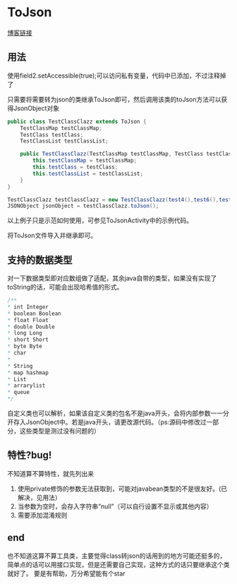 # ToJson

[博客链接](https://www.cnblogs.com/afei123/p/14298321.html)

## 用法

使用field2.setAccessible(true);可以访问私有变量，代码中已添加，不过注释掉了

只需要将需要转为json的类继承ToJson即可，然后调用该类的toJson方法可以获得JsonObject对象

```java
public class TestClassClazz extends ToJson {
    TestClassMap testClassMap;
    TestClass testClass;
    TestClassList testClassList;

    public TestClassClazz(TestClassMap testClassMap, TestClass testClass, TestClassList testClassList) {
        this.testClassMap = testClassMap;
        this.testClass = testClass;
        this.testClassList = testClassList;
    }
}
```

```java
TestClassClazz testClassClazz = new TestClassClazz(test4(),test6(),test2());
JSONObject jsonObject = testClassClazz.toJson();
```

以上例子只是示范如何使用，可参见ToJsonActivity中的示例代码。

将ToJson文件导入并继承即可。



## 支持的数据类型

对一下数据类型即对应数组做了适配，其余java自带的类型，如果没有实现了toString的话，可能会出现哈希值的形式。

```java 
/**
* int Integer
* boolean Boolean
* float Float
* double Double
* long Long
* short Short
* byte Byte
* char
*
* String
* map hashmap
* List
* arrarylist
* queue
*/
```

自定义类也可以解析，如果该自定义类的包名不是java开头，会将内部参数一一分开存入JsonObject中。若是java开头，请更改源代码。（ps:源码中修改过一部分，这些类型是测过没有问题的）

## 特性?bug!

不知道算不算特性，就先列出来

1. 使用private修饰的参数无法获取到，可能对javabean类型的不是很友好。(已解决，见用法）
2. 当参数为空时，会存入字符串“null”（可以自行设置不显示或其他内容）
3. 需要添加混淆规则

## end

也不知道这算不算工具类，主要觉得class转json的话用到的地方可能还挺多的，简单点的话可以用接口实现，但是还需要自己实现，这种方式的话只要继承这个类就好了。
要是有帮助，万分希望能有个star
